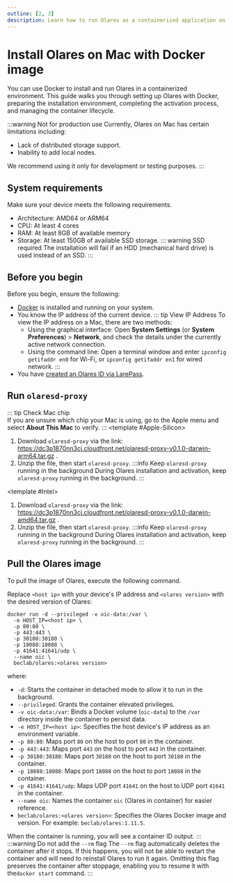 ```yaml
---
outline: [2, 3]
description: Learn how to run Olares as a containerized application on Mac with Docker, covering image setup and container configuration.
---
```

# Install Olares on Mac with Docker image
You can use Docker to install and run Olares in a containerized environment. This guide walks you through setting up Olares with Docker, preparing the installation environment, completing the activation process, and managing the container lifecycle.

:::warning Not for production use
Currently, Olares on Mac has certain limitations including:
- Lack of distributed storage support.
- Inability to add local nodes.

We recommend using it only for development or testing purposes.
:::

<!--@include: ./reusables.md{44,51}-->

## System requirements
Make sure your device meets the following requirements.

- Architecture: AMD64 or ARM64
- CPU: At least 4 cores
- RAM: At least 8GB of available memory
- Storage: At least 150GB of available SSD storage. 
::: warning SSD required
The installation will fail if an HDD (mechanical hard drive) is used instead of an SSD.
:::

## Before you begin
Before you begin, ensure the following:
- [Docker](https://www.docker.com/) is installed and running on your system.
- You know the IP address of the current device.
  ::: tip View IP Address
  To view the IP address on a Mac, there are two methods:
   - Using the graphical interface: Open **System Settings** (or **System Preferences**) > **Network**, and check the details under the currently active network connection.
   - Using the command line: Open a terminal window and enter `ipconfig getifaddr en0` for Wi-Fi, or `ipconfig getifaddr en1` for wired network.
     :::
- You have [created an Olares ID via LarePass](/manual/get-started/create-olares-id.md).

## Run `olaresd-proxy`
::: tip Check Mac chip  
If you are unsure which chip your Mac is using, go to the Apple menu and select **About This Mac** to verify.
:::
<tabs>
<template #Apple-Silicon>

1. Download `olaresd-proxy` via the link: https://dc3p1870nn3cj.cloudfront.net/olaresd-proxy-v0.1.0-darwin-arm64.tar.gz .
2. Unzip the file, then start `olaresd-proxy`.
   :::info Keep `olaresd-proxy` running in the background
   During Olares installation and activation, keep `olaresd-proxy` running in the background.
   :::
</template>

<template #Intel>

1. Download `olaresd-proxy` via the link: https://dc3p1870nn3cj.cloudfront.net/olaresd-proxy-v0.1.0-darwin-amd64.tar.gz .
2. Unzip the file, then start `olaresd-proxy`.
   :::info Keep `olaresd-proxy` running in the background
   During Olares installation and activation, keep `olaresd-proxy` running in the background.
   :::
</template>
</tabs>

## Pull the Olares image

To pull the image of Olares, execute the following command.

Replace `<host ip>` with your device's IP address and `<olares version>` with the desired version of Olares:
```bash{2,9}
docker run -d --privileged -v oic-data:/var \
  -e HOST_IP=<host ip> \
  -p 80:80 \
  -p 443:443 \
  -p 30180:30180 \
  -p 18088:18088 \
  -p 41641:41641/udp \
  --name oic \
  beclab/olares:<olares version>
```
where:
  - `-d`: Starts the container in detached mode to allow it to run in the background.
  - `--privileged`: Grants the container elevated privileges.
  - `-v oic-data:/var`: Binds a Docker volume (`oic-data`) to the `/var` directory inside the container to persist data.
  - `-e HOST_IP=<host ip>`: Specifies the host device's IP address as an environment variable.
  - `-p 80:80`: Maps port `80` on the host to port `80` in the container.
  - `-p 443:443`: Maps port `443` on the host to port `443` in the container.
  - `-p 30180:30180`: Maps port `30180` on the host to port `30180` in the container.
  - `-p 18088:18088`: Maps port `18088` on the host to port `18088` in the container.
  - `-p 41641:41641/udp`: Maps UDP port `41641` on the host to UDP port `41641` in the container.
  - `--name oic`: Names the container `oic` (Olares in container) for easier reference.
  - `beclab/olares:<olares version>`: Specifies the Olares Docker image and version. For example: `beclab/olares:1.11.5`.

When the container is running, you will see a container ID output.
:::
:::warning Do not add the `--rm` flag
The `--rm` flag automatically deletes the container after it stops. If this happens, you will not be able to restart the container and will need to reinstall Olares to run it again. Omitting this flag preserves the container after stoppage, enabling you to resume it with the`docker start` command.
:::

<!--@include: ./install-and-activate-olares.md-->

<!--@include: ./manage-olares-container.md-->

<!--@include: ./reusables.md{39,43}-->
